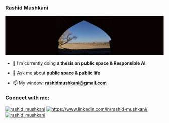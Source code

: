 

### Rashid Mushkani 

![logo](https://github.com/rsdmu/rsdmu/blob/main/herat-malan_bridge_2016.jpeg)

- 🌱 I’m currently doing **a thesis on public space & Responsible AI**

- 💬 Ask me about **public space & public life**

- 📫 My window: **rashidmushkani@gmail.com**


<h3 align="left">Connect with me:</h3>
<p align="left">
<a href="https://twitter.com/rashid_mushkani" target="blank"><img align="center" src="https://raw.githubusercontent.com/rahuldkjain/github-profile-readme-generator/master/src/images/icons/Social/twitter.svg" alt="rashid_mushkani" height="30" width="40" /></a>
<a href="https://www.linkedin.com/in/rashid-mushkani" target="blank"><img align="center" src="https://raw.githubusercontent.com/rahuldkjain/github-profile-readme-generator/master/src/images/icons/Social/linked-in-alt.svg" alt="https://www.linkedin.com/in/rashid-mushkani/" height="30" width="40" /></a>
<a href="https://instagram.com/rashid_mushkani" target="blank"><img align="center" src="https://raw.githubusercontent.com/rahuldkjain/github-profile-readme-generator/master/src/images/icons/Social/instagram.svg" alt="rashid_mushkani" height="30" width="40" /></a>
</p>
